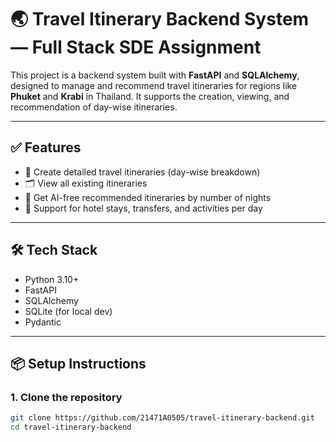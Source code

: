 # 🌏 Travel Itinerary Backend System — Full Stack SDE Assignment

This project is a backend system built with **FastAPI** and **SQLAlchemy**, designed to manage and recommend travel itineraries for regions like **Phuket** and **Krabi** in Thailand. It supports the creation, viewing, and recommendation of day-wise itineraries.

---

## ✅ Features

- 🧳 Create detailed travel itineraries (day-wise breakdown)
- 🗂 View all existing itineraries
- 🧠 Get AI-free recommended itineraries by number of nights
- 🏨 Support for hotel stays, transfers, and activities per day

---

## 🛠 Tech Stack

- Python 3.10+
- FastAPI
- SQLAlchemy
- SQLite (for local dev)
- Pydantic

---

## 📦 Setup Instructions

### 1. Clone the repository

```bash
git clone https://github.com/21471A0505/travel-itinerary-backend.git
cd travel-itinerary-backend
